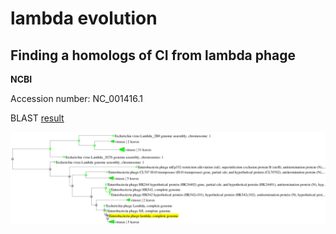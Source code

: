 # lambda evolution

## Finding a homologs of CI from lambda phage

**NCBI**

Accession number: NC_001416.1

BLAST [result](https://github.com/agreshno/lambda_evolution/blob/master/AUY3PB1W016-Alignment.txt)

![Phylogenetic tree](https://github.com/agreshno/lambda_evolution/blob/master/ph_tree.png)



